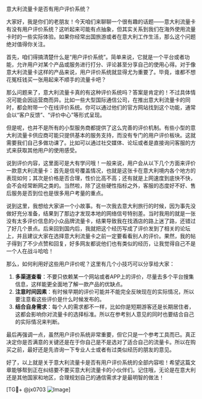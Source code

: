意大利流量卡是否有用户评价系统？

大家好，我是你们的老朋友！今天咱们来聊聊一个很有趣的话题——意大利流量卡有没有用户评价系统？这听起来可能有点抽象，但其实关系到我们在海外使用流量卡时的一些实际体验。如果你经常出国旅游或者在意大利工作生活，那么这个问题绝对值得你关注。

首先，咱们得搞清楚什么是“用户评价系统”。简单来说，它就是一个平台或者功能，允许用户对某个产品或服务进行打分、评论甚至分享自己的使用心得。对于像意大利流量卡这样的产品来说，用户评价系统就显得尤为重要了。毕竟，谁都不想花冤枉钱买一张用起来不顺手的流量卡吧？

那么问题来了，意大利流量卡真的有这种评价系统吗？答案是肯定的！不过具体情况可能会因运营商而异。比如一些大型国际通信公司，在推出意大利流量卡的同时，都会附带一个在线评价系统。你可以通过他们的官方网站找到这个功能，通常会以“客户反馈”、“评价中心”等形式呈现。

但是呢，也并不是所有的小型服务商都提供了这么完善的评价机制。有些小型的意大利流量卡供应商可能只提供基本的服务支持，而没有专门的用户评价板块。这就需要我们自己多做功课了。比如可以通过社交媒体、论坛或者是直接询问客服的方式来获取其他用户的使用感受。

说到评价内容，这里面可是大有学问哦！一般来说，用户会从以下几个方面来评价一款意大利流量卡：首先是信号覆盖情况，也就是这张卡在意大利境内各个地方的表现如何；其次是价格是否合理，性价比高不高；还有就是上网速度到底快不快，会不会经常断网之类的。当然啦，除了这些硬性指标之外，客服的态度好不好、售后服务是否到位也是很多用户考量的重点。

说到这里，我想给大家讲一个小故事。有一次我去意大利旅行的时候，因为事先没做好充分准备，结果到了那边才发现本地的网络信号特别差。当时我用的就是一张没有太多评价信息的小众品牌流量卡，结果导致我在找酒店的路上迷了路，还错过了好几个景点。后来回到国内后，我就把这个经历写成了评价发到了相关的论坛上，并且建议大家在选择意大利流量卡之前一定要看看别人的评价。果然，我的帖子得到了不少点赞和回复，好多网友都说他们也有类似的经历，让我觉得自己不是一个人在战斗哈哈！

那么，如何利用好这些用户评价呢？这里有几个小技巧可以分享给大家：

1. **多渠道查看**：不要只依赖某一个网站或者APP上的评价，尽量去多个平台搜集信息，这样能更全面地了解一款产品的优缺点。
2. **注意时间因素**：有时候早期的评价可能并不能完全反映现在的实际情况，所以要注意看这些评价是什么时候发布的。
3. **结合自身需求**：每个人的需求都不一样，比如你是短期游客还是长期居住者，这都会影响你对流量卡的选择标准。所以在参考别人意见的同时也要结合自己的实际情况来判断。

最后再强调一点，虽然用户评价系统非常重要，但它只是一个参考工具而已。真正决定你是否满意的关键还是在于你自己是不是选对了适合自己的流量卡。所以在购买之前，最好还是先咨询一下专业人士或者有过类似经历的朋友的意见。

好了，以上就是关于意大利流量卡是否有用户评价系统的全部内容啦！希望这篇文章能够帮到正在纠结要不要买意大利流量卡的小伙伴们。记住哦，无论是在意大利还是其他国家和地区，合理规划自己的通信需求才是最明智的做法！

[TG💪+ @jx0703 ![Image](https://github.com/user-attachments/assets/dbca1d08-cadb-493c-b0ec-ad6f7a83f270)]